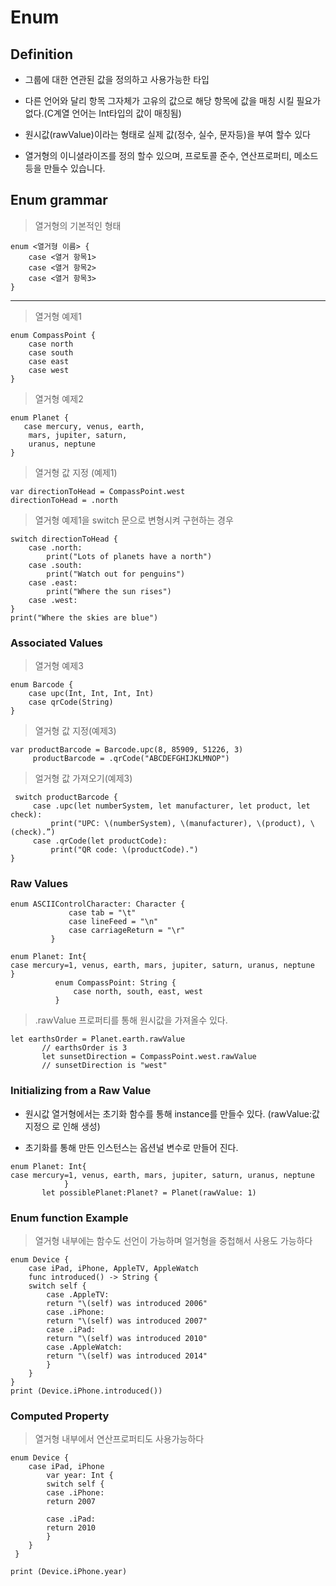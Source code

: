 # Enum


## Definition

 - 그룹에 대한 연관된 값을 정의하고 사용가능한 타입

 - 다른 언어와 달리 항목 그자체가 고유의 값으로 해당 항목에 값을 매칭 시킬 필요가 없다.(C계열 언어는 Int타입의 값이 매칭됨) 
 - 원시값(rawValue)이라는 형태로 실제 값(정수, 실수, 문자등)을 부여 할수 있다
 - 열거형의 이니셜라이즈를 정의 할수 있으며, 프로토콜 준수, 연산프로퍼티, 메소드등을 만들수 있습니다.

## Enum grammar

> 열거형의 기본적인 형태 

~~~
enum <열거형 이름> {
	case <열거 항목1> 
	case <열거 항목2> 
	case <열거 항목3>
}
~~~

---

> 열거형 예제1

~~~
enum CompassPoint {
    case north
    case south
    case east
    case west
}
~~~

> 열거형 예제2

~~~
enum Planet {
   case mercury, venus, earth,
	mars, jupiter, saturn,
	uranus, neptune
}
~~~

> 열거형 값 지정 (예제1)

~~~
var directionToHead = CompassPoint.west
directionToHead = .north
~~~

> 열거형 예제1을 switch 문으로 변형시켜 구현하는 경우

~~~
switch directionToHead {
    case .north:
        print("Lots of planets have a north")
    case .south:
        print("Watch out for penguins")
    case .east:
        print("Where the sun rises")
    case .west:
}
print("Where the skies are blue")
~~~

### Associated Values

> 열거형 예제3

~~~
enum Barcode {
    case upc(Int, Int, Int, Int)
    case qrCode(String)
}
~~~

> 열거형 값 지정(예제3)

~~~
var productBarcode = Barcode.upc(8, 85909, 51226, 3)
     productBarcode = .qrCode("ABCDEFGHIJKLMNOP")
~~~

> 얼거형 값 가져오기(예제3)

~~~
 switch productBarcode {
     case .upc(let numberSystem, let manufacturer, let product, let check):
         print("UPC: \(numberSystem), \(manufacturer), \(product), \(check).”)
     case .qrCode(let productCode):
         print("QR code: \(productCode).")
}
~~~

### Raw Values

~~~
enum ASCIIControlCharacter: Character {
             case tab = "\t"
             case lineFeed = "\n"
             case carriageReturn = "\r"
         }

enum Planet: Int{
case mercury=1, venus, earth, mars, jupiter, saturn, uranus, neptune
}
          enum CompassPoint: String {
              case north, south, east, west
          }
~~~

> .rawValue 프로퍼티를 통해 원시값을 가져올수 있다.

~~~
let earthsOrder = Planet.earth.rawValue
       // earthsOrder is 3
       let sunsetDirection = CompassPoint.west.rawValue
       // sunsetDirection is "west"
~~~

### Initializing from a Raw Value

-  원시값 열거형에서는 초기화 함수를 통해 instance를 만들수 있다. (rawValue:값 지정으 로 인해 생성)

-  초기화를 통해 만든 인스턴스는 옵션널 변수로 만들어 진다.

~~~
enum Planet: Int{
case mercury=1, venus, earth, mars, jupiter, saturn, uranus, neptune
            }
       let possiblePlanet:Planet? = Planet(rawValue: 1)
~~~

### Enum function Example

> 열거형 내부에는 함수도 선언이 가능하며 얼거형을 중첩해서 사용도 가능하다

~~~
enum Device {	case iPad, iPhone, AppleTV, AppleWatch	func introduced() -> String {	switch self {		case .AppleTV:		return "\(self) was introduced 2006"		case .iPhone:		return "\(self) was introduced 2007"		case .iPad:		return "\(self) was introduced 2010"		case .AppleWatch:		return "\(self) was introduced 2014"		}	}}print (Device.iPhone.introduced())
~~~

### Computed Property

> 열거형 내부에서 연산프로퍼티도 사용가능하다

~~~
enum Device {	case iPad, iPhone		var year: Int {		switch self {		case .iPhone:
		return 2007		
		case .iPad:		return 2010		}
	}
 }
 	
print (Device.iPhone.year)
~~~